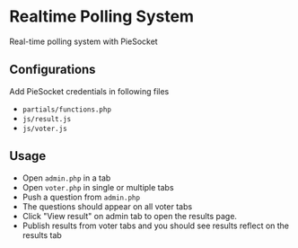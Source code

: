 # Realtime Polling System
Real-time polling system with  PieSocket

## Configurations
Add PieSocket credentials in following files 
- `partials/functions.php`
- `js/result.js`
- `js/voter.js`

## Usage
- Open `admin.php` in a tab
- Open `voter.php` in single or multiple tabs
- Push a question from `admin.php`
- The questions should appear on all voter tabs 
- Click "View result" on admin tab to open the results page.
- Publish results from voter tabs and you should see results reflect on the results tab